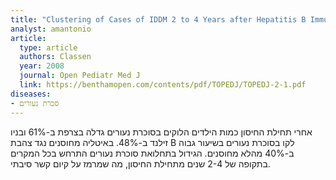 ```yaml
---
title: "Clustering of Cases of IDDM 2 to 4 Years after Hepatitis B Immunization is Consistent with Clustering after Infections and Progression to IDDM in Autoantibody Positive Individuals"
analyst: amantonio
article:
  type: article
  authors: Classen
  year: 2008
  journal: Open Pediatr Med J
  link: https://benthamopen.com/contents/pdf/TOPEDJ/TOPEDJ-2-1.pdf
diseases:
- סכרת נעורים
---
```


אחרי תחילת החיסון כמות הילדים הלוקים בסוכרת נעורים גדלה בצרפת ב-61% ובניו זילנד ב-48%.
באיטליה מחוסנים נגד צהבת B לקו בסוכרת נעורים בשיעור גבוה ב-40% מהלא מחוסנים.
הגידול בתחלואת סוכרת נעורים התרחש בכל המקרים בתקופה של 2-4 שנים מתחילת החיסון, מה שמרמז על קיום קשר סיבתי.
